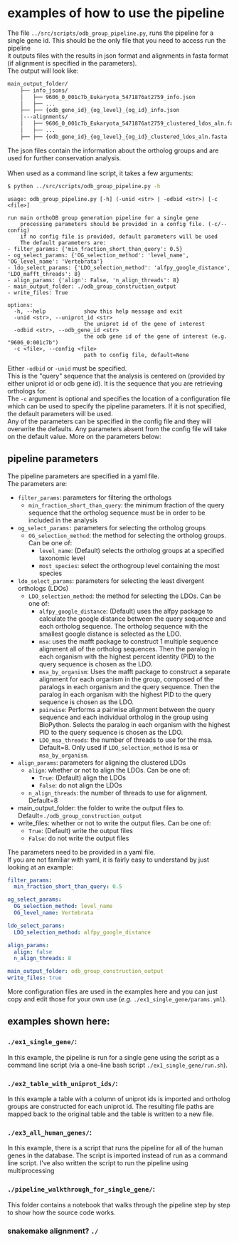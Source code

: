 # examples of how to use the pipeline

The file `../src/scripts/odb_group_pipeline.py`, runs the pipeline for a single gene id. This should be the only file that you need to access run the pipeline<br>
it outputs files with the results in json format and alignments in fasta format (if alignment is specified in the parameters). <br>
The output will look like:
```bash
main_output_folder/
    ├── info_jsons/
    │   ├── 9606_0_001c7b_Eukaryota_5471876at2759_info.json
    │   ├── ...
    ├── ├── {odb_gene_id}_{og_level}_{og_id}_info.json
    │---alignments/
    │   ├── 9606_0_001c7b_Eukaryota_5471876at2759_clustered_ldos_aln.fasta
    │   ├── ...
    ├── ├── {odb_gene_id}_{og_level}_{og_id}_clustered_ldos_aln.fasta

```
The json files contain the information about the ortholog groups and are used for further conservation analysis. <br><br>
When used as a command line script, it takes a few arguments:
```bash
$ python ../src/scripts/odb_group_pipeline.py -h
```
```
usage: odb_group_pipeline.py [-h] (-unid <str> | -odbid <str>) [-c <file>]

run main orthoDB group generation pipeline for a single gene
    processing parameters should be provided in a config file. (-c/--config)
    if no config file is provided, default parameters will be used
    The default parameters are:
- filter_params: {'min_fraction_short_than_query': 0.5}
- og_select_params: {'OG_selection_method': 'level_name', 'OG_level_name': 'Vertebrata'}
- ldo_select_params: {'LDO_selection_method': 'alfpy_google_distance', 'LDO_mafft_threads': 8}
- align_params: {'align': False, 'n_align_threads': 8}
- main_output_folder: ./odb_group_construction_output
- write_files: True

options:
  -h, --help            show this help message and exit
  -unid <str>, --uniprot_id <str>
                        the uniprot id of the gene of interest
  -odbid <str>, --odb_gene_id <str>
                        the odb gene id of the gene of interest (e.g. "9606_0:001c7b")
  -c <file>, --config <file>
                        path to config file, default=None
```
Either `-odbid` or `-unid` must be specified. <br>
This is the "query" sequence that the analysis is centered on (provided by either uniprot id or odb gene id). It is the sequence that you are retrieving orthologs for.<br>
The `-c` argument is optional and specifies the location of a configuration file which can be used to specify the pipeline parameters. If it is not specified, the default parameters will be used. <br>
Any of the parameters can be specified in the config file and they will overwrite the defaults. Any parameters absent from the config file will take on the default value. More on the parameters below: <br>


## pipeline parameters

The pipeline parameters are specified in a yaml file. <br>
The parameters are:
- `filter_params`: parameters for filtering the orthologs
  - `min_fraction_short_than_query`: the minimum fraction of the query sequence that the ortholog sequence must be in order to be included in the analysis
- `og_select_params:` parameters for selecting the ortholog groups
  - `OG_selection_method`: the method for selecting the ortholog groups. Can be one of:
    - `level_name`: (Default) selects the ortholog groups at a specified taxonomic level
    - `most_species`: select the orthogroup level containing the most species 
- `ldo_select_params`: parameters for selecting the least divergent orthologs (LDOs)
  - `LDO_selection_method`: the method for selecting the LDOs. Can be one of:
    - `alfpy_google_distance`: (Default) uses the alfpy package to calculate the google distance between the query sequence and each ortholog sequence. The ortholog sequence with the smallest google distance is selected as the LDO.
    - `msa`: uses the mafft package to construct 1 multiple sequence alignment all of the ortholog sequences. Then the paralog in each organism with the highest percent identity (PID) to the query sequence is chosen as the LDO.
    - `msa_by_organism`: Uses the mafft package to construct a separate alignment for each organism in the group, composed of the paralogs in each organism and the query sequence. Then the paralog in each organism with the highest PID to the query sequence is chosen as the LDO.
    - `pairwise`: Performs a pairwise alignment between the query sequence and each individual ortholog in the group using BioPython. Selects the paralog in each organism with the highest PID to the query sequence is chosen as the LDO.
    - `LDO_msa_threads`: the number of threads to use for the msa. Default=8. Only used if `LDO_selection_method` is `msa` or `msa_by_organism`.
- `align_params`: parameters for aligning the clustered LDOs
  - `align`: whether or not to align the LDOs. Can be one of:
    - `True`: (Default) align the LDOs
    - `False`: do not align the LDOs
  - `n_align_threads`: the number of threads to use for alignment. Default=8
- main_output_folder: the folder to write the output files to. Default=`./odb_group_construction_output`
- write_files: whether or not to write the output files. Can be one of:
  - `True`: (Default) write the output files
  - `False`: do not write the output files

The parameters need to be provided in a yaml file. <br>
If you are not familiar with yaml, it is fairly easy to understand by just looking at an example:<br>
```yaml 
filter_params:
  min_fraction_short_than_query: 0.5

og_select_params:
  OG_selection_method: level_name
  OG_level_name: Vertebrata

ldo_select_params:
  LDO_selection_method: alfpy_google_distance

align_params:
  align: false
  n_align_threads: 8

main_output_folder: odb_group_construction_output
write_files: true
```
More configuration files are used in the examples here and you can just copy and edit those for your own use (*e.g.* `./ex1_single_gene/params.yml`).


## examples shown here:

### `./ex1_single_gene/`:

In this example, the pipeline is run for a single gene using the script as a command line script (via a one-line bash script `./ex1_single_gene/run.sh`).

### `./ex2_table_with_uniprot_ids/`:

In this example a table with a column of uniprot ids is imported and ortholog groups are constructed for each uniprot id. The resulting file paths are mapped back to the original table and the table is written to a new file. <br>

### `./ex3_all_human_genes/`:
In this example, there is a script that runs the pipeline for all of the human genes in the database.
The script is imported instead of run as a command line script. I've also written the script to run the pipeline using multiprocessing

### `./pipeline_walkthrough_for_single_gene/`:

This folder contains a notebook that walks through the pipeline step by step to show how the source code works.

###  snakemake alignment? `./`



